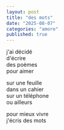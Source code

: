 ```yaml
---
layout: post
title: "des mots"
date: "2025-08-07"
categories: "amore"
published: true
---
```


j'ai décidé  
d'écrire  
des poèmes  
pour aimer  

sur une feuille  
dans un cahier  
sur un téléphone  
ou ailleurs  

pour mieux vivre  
j'écris des mots  
